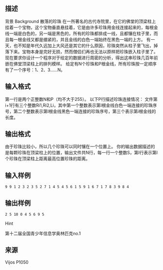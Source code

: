 ## 描述

背景 Background 散落的珍珠 在一所著名的古代寺院里，在它的佛堂的顶梁柱上挂着一个宝物，这个宝物垂直悬挂着，它是由许多珍珠用金线连接起来的，每根金线一端是白色的，另一端是黑色的，所有的珍珠都排成一线，且都镶在柱子里，而且每一根金线又都是绷紧的，并且金线的白色一端始终在黑色一端的上方。 有一天，也不知是年代久远加上大风还是其它的什么原因，珍珠突然从柱子里飞出，掉落下来。宝物本身是完好无损，然而僧侣们再也无法以原样把珍珠嵌入柱子里了。 现在要求你设计一个程序对于给定的数据进行周密的分析，得出这串珍珠几百年前嵌在佛堂顶梁柱上的排列模样。 给定有N个珍珠和P根金线，所有珍珠按一定顺序有了一个序号：1、2、3……N。 

## 输入格式

第一行是两个正整数N和P（均不大于255）。 以下P行描述珍珠连接情况： 文件第i+1行有三个整数Ri1,Ri2,Li，其中第一个整数表示第I根金线白色一端连接的珍珠序号，第二个整数表示第I根金线黑色一端连接的珍珠序号，第三个表示第i根金线的长度。 

## 输出格式

由于珍珠比较小，所以几个珍珠可以同时镶在一个位置上。 你的输出数据描述的是每颗珍珠在顶梁柱上的位置，输出文件共N行，每一行一个整数S，第I行表示第I个珍珠在顶梁柱上距离最高位置珍珠的距离。 

## 输入样例

```plaintext
9 9 1 2 3 2 3 5 2 7 1 4 5 4 5 6 1 5 9 1 6 7 1 7 8 3 9 8 4 
```

## 输出样例

```plaintext
2 5 10 0 4 5 6 9 5 
```

Hint

第十二届全国青少年信息学奥林匹克no.1

## 来源

Vijos P1050

